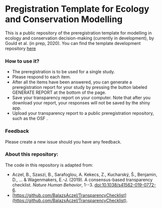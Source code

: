 # Pregistration Template for Ecology and Conservation Modelling

This is a public repository of the preregistration template for modelling in ecology and conservation decision-making (currently in development), by Gould et al. (in prep, 2020). You can find the template development repository [here](https://github.com/egouldo/EcoConsPreReg)

### How to use it?

- The preregistration is to be used for a single study.
- Please respond to each item.
- After all the items have been answered, you can generate a preregistration report for your study by pressing the button labeled GENERATE REPORT at the bottom of the page. 
- Save your transparency report on your computer. Note that after you download your report, your responses will not be saved by the shiny app.
- Upload your transparency report to a public preregistration repository, such as the OSF <INSERT LINK>.

### Feedback

Please create a new issue should you have any feedback.

### About this repository:

The code in this repository is adapted from:

- Aczel, B., Szaszi, B., Sarafoglou, A. Kekecs, Z., Kucharský, Š., Benjamin, D., ... & Wagenmakers, E.-J. (2019). A consensus-based transparency checklist. *Nature Human Behavior*, 1--3. [doi:10.1038/s41562-019-0772-6](https://doi.org/10.1038/s41562-019-0772-6).
- [https://github.com/BalazsAczel/TransparencyChecklist](https://github.com/BalazsAczel/TransparencyChecklist).


